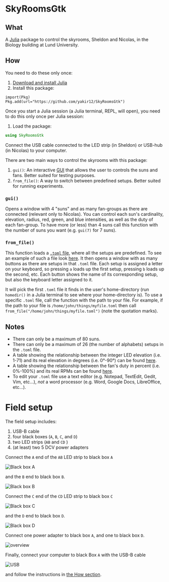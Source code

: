 # SkyRoomsGtk

## What

A [Julia](https://julialang.org/) package to control the skyrooms, Sheldon and Nicolas, in the Biology building at Lund University.

## How

You need to do these only once:
1. [Download and install Julia](https://julialang.org/downloads/)
2. Install this package:
```
import(Pkg)
Pkg.add(url="https://github.com/yakir12/SkyRoomsGtk")
```

Once you start a Julia session (a Julia terminal, REPL, will open), you need to do this only once per Julia session:
1. Load the package:
```julia
using SkyRoomsGtk
```
Connect the USB cable connected to the LED strip (in Sheldon) or USB-hub (in Nicolas) to your computer.

There are two main ways to control the skyrooms with this package:
1. `gui()`: An interactive [GUI](https://en.wikipedia.org/wiki/Graphical_user_interface) that allows the user to controls the suns and fans. Better suited for testing purposes. 
2. `from_file()`: A way to switch between predefined setups. Better suited for running experiments.

### `gui()`
Opens a window with 4 "suns" and as many fan-groups as there are connected (relevant only to Nicolas). You can control each sun's cardinality, elevation, radius, red, green, and blue intensities, as well as the duty of each fan-group. To have more (or less) than 4 suns call this function with the number of suns you want (e.g. `gui(7)` for 7 suns). 

### `from_file()`
This function loads a [`.toml` file](https://toml.io/en/), where all the setups are predefined. To see an example of such a file look [here](examples/example.toml). It then opens a window with as many buttons as there are setups in that `.toml` file. Each setup is assigned a letter on your keyboard, so pressing `a` loads up the first setup, pressing `b` loads up the second, etc. Each button shows the name of its corresponding setup, but also the keyboard letter assigned to it. 

It will pick the first `.toml` file it finds in the user's home-directory (run `homedir()` in a Julia terminal to see where your home-directory is). To use a specific `.toml` file, call the function with the path to your file. For example, if the path to your file is `/home/john/things/myfile.toml` then call `from_file("/home/john/things/myfile.toml")` (note the quotation marks). 

## Notes
- There can only be a maximum of 80 suns.
- There can only be a maximum of 26 (the number of alphabets) setups in the `.toml` file.
- A table showing the relationship between the integer LED elevation (i.e. 1-71) and its real elevation in degrees (i.e. 0°-90°) can be found [here](mk_tbls/elevations.md).
- A table showing the relationship between the fan's duty in percent (i.e. 0%-100%) and its real RPMs can be found [here](mk_tbls/rpms.md).
- To edit your `.toml` file use a text editor (e.g. Notepad, TextEdit, Gedit, Vim, etc...), *not* a word processor (e.g. Word, Google Docs, LibreOffice, etc...).

# Field setup
The field setup includes:
1. USB-B cable
2. four black boxes (`A`, `B`, `C`, and `D`)
3. two LED strips (`AB` and `CD` )
4. (at least) two 5 DCV power adapters

Connect the `A` end of the `AB` LED strip to black box `A`

![Black box A](docs/A.jpg?raw=true "Black box A")

and the `B` end to black box `B`.

![Black box B](docs/B.jpg?raw=true "Black box B")

Connect the `C` end of the `CD` LED strip to black box `C`

![Black box C](docs/C.jpg?raw=true "Black box C")

and the `D` end to black box `D`.

![Black box D](docs/D.jpg?raw=true "Black box D")

Connect one power adapter to black box `A`, and one to black box `D`. 

![overview](docs/overview.jpg?raw=true "overview")

Finally, connect your computer to black Box `A` with the USB-B cable

![USB](docs/USB.jpg?raw=true "USB")

and follow the instructions in [the How section](#how). 
